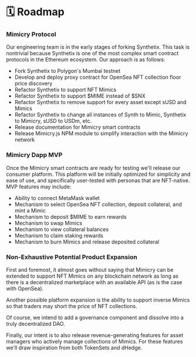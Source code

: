 # 🗓 Roadmap

### Mimicry Protocol

Our engineering team is in the early stages of forking Synthetix. This task is nontrivial because Synthetix is one of the most complex smart contract protocols in the Ethereum ecosystem. Our approach is as follows:

* Fork Synthetix to Polygon's Mumbai testnet
* Develop and deploy proxy contract for OpenSea NFT collection floor price discovery
* Refactor Synthetix to support NFT Mimics
* Refactor Synthetix to support $MIME instead of $SNX
* Refactor Synthetix to remove support for every asset except sUSD and Mimics
* Refactor Synthetix to change all instances of Synth to Mimic, Synthetix to Mimicry, sUSD to USDm, etc.
* Release documentation for Mimicry smart contracts
* Release Mimicry.js NPM module to simplify interaction with the Mimicry network

### Mimicry Dapp MVP

Once the Mimicry smart contracts are ready for testing we'll release our consumer platform. This platform will be initially optimized for simplicity and ease of use, and specifically user-tested with personas that are NFT-native. MVP features may include:

* Ability to connect MetaMask wallet
* Mechanism to select OpenSea NFT collection, deposit collateral, and mint a Mimic
* Mechanism to deposit $MIME to earn rewards
* Mechanism to swap Mimics
* Mechanism to view collateral balances
* Mechanism to claim staking rewards
* Mechanism to burn Mimics and release deposited collateral

### Non-Exhaustive Potential Product Expansion

First and foremost, it almost goes without saying that Mimicry can be extended to support NFT Mimics on any blockchain network as long as there is a decentralized marketplace with an available API (as is the case with OpenSea).

Another possible platform expansion is the ability to support inverse Mimics so that traders may short the price of NFT collections.

Of course, we intend to add a governance component and dissolve into a truly decentralized DAO.

Finally, our intent is to also release revenue-generating features for asset managers who actively manage collections of Mimics. For these features we'll draw inspiration from both TokenSets and dHedge.
